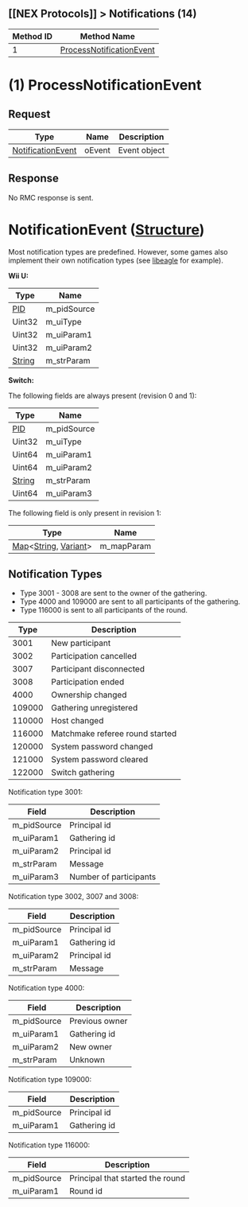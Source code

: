 ## [[NEX Protocols]] > Notifications (14)

| Method ID | Method Name |
| --- | --- |
| 1 | [ProcessNotificationEvent](#1-processnotificationevent) |

# (1) ProcessNotificationEvent
## Request
| Type | Name | Description |
| --- | --- | --- |
| [NotificationEvent](#notificationevent-structure) | oEvent | Event object |

## Response
No RMC response is sent.

# NotificationEvent ([Structure])
Most notification types are predefined. However, some games also implement their own notification types (see [libeagle](Eagle-Protocol) for example).

**Wii U:**

| Type | Name |
| --- | --- |
| [PID] | m_pidSource |
| Uint32 | m_uiType |
| Uint32 | m_uiParam1 |
| Uint32 | m_uiParam2 |
| [String] | m_strParam |

**Switch:**

The following fields are always present (revision 0 and 1):

| Type | Name |
| --- | --- |
| [PID] | m_pidSource |
| Uint32 | m_uiType |
| Uint64 | m_uiParam1 |
| Uint64 | m_uiParam2 |
| [String] | m_strParam |
| Uint64 | m_uiParam3 |

The following field is only present in revision 1:

| Type | Name |
| --- | --- |
| [Map]&lt;[String], [Variant]&gt; | m_mapParam |

## Notification Types
* Type 3001 - 3008 are sent to the owner of the gathering.
* Type 4000 and 109000 are sent to all participants of the gathering.
* Type 116000 is sent to all participants of the round.

| Type | Description |
| --- | --- |
| 3001 | New participant |
| 3002 | Participation cancelled |
| 3007 | Participant disconnected |
| 3008 | Participation ended |
| 4000 | Ownership changed |
| 109000 | Gathering unregistered |
| 110000 | Host changed |
| 116000 | Matchmake referee round started |
| 120000 | System password changed |
| 121000 | System password cleared |
| 122000 | Switch gathering |

Notification type 3001:

| Field | Description |
| --- | --- |
| m_pidSource | Principal id |
| m_uiParam1 | Gathering id |
| m_uiParam2 | Principal id |
| m_strParam | Message |
| m_uiParam3 | Number of participants |

Notification type 3002, 3007 and 3008:

| Field | Description |
| --- | --- |
| m_pidSource | Principal id |
| m_uiParam1 | Gathering id |
| m_uiParam2 | Principal id |
| m_strParam | Message |

Notification type 4000:

| Field | Description |
| --- | --- |
| m_pidSource | Previous owner |
| m_uiParam1 | Gathering id |
| m_uiParam2 | New owner |
| m_strParam | Unknown |

Notification type 109000:

| Field | Description |
| --- | --- |
| m_pidSource | Principal id |
| m_uiParam1 | Gathering id |

Notification type 116000:

| Field | Description |
| --- | --- |
| m_pidSource | Principal that started the round |
| m_uiParam1 | Round id |

[PID]: NEX-Common-Types#pid
[String]: NEX-Common-Types#string
[Structure]: NEX-Common-Types#structure
[Map]: NEX-Common-Types#map
[Variant]: NEX-Common-Types#variant